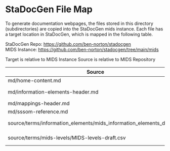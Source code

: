 # StaDocGen File Map
To generate documentation webpages, the files stored in this directory (subdirectories) are copied into the StaDocGen mids instance. Each file has a target location in StaDocGen, which is mapped in the following table.

StaDocGen Repo: https://github.com/ben-norton/stadocgen  
MIDS Instance: https://github.com/ben-norton/stadocgen/tree/main/mids

Target is relative to MIDS Instance
Source is relative to MIDS Repository

| Source | Target | 
| -- | -- |
| md/home-content.md | app/md/home-content.md |
| md/information-elements-header.md | app/md/information-elements-header.md |
| md/mappings-header.md | app/md/mappings-header.md |
| md/sssom-reference.md | app/md/sssom-reference.md |
| source/terms/information_elements/mids_information_elements_draft.csv | app/data/source/mids-repo/mids_information_elements_draft.csv |
| source/terms/mids-levels/MIDS-levels-draft.csv | app/data/source/mids-repo/MIDS-levels-draft.csv |


